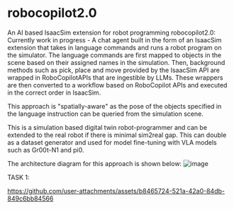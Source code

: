 # robocopilot2.0
An AI based IsaacSim extension for robot programming
robocopilot2.0: Currently work in progress - A chat agent built in the form of an IsaacSim extension that takes in language commands and runs a robot program on the simulator. The language commands are first mapped to objects in the scene based on their assigned names in the simulation. Then, background methods such as pick, place and move provided by the IsaacSim API are wrapped in RoboCopilotAPIs that are ingestible by LLMs. These wrappers are then converted to a workflow based on RoboCopilot APIs and executed in the correct order in IsaacSim.

This approach is "spatially-aware" as the pose of the objects specified in the language instruction can be queried from the simulation scene.

This is a simulation based digital twin robot-programmer and can be extended to the real robot if there is minimal sim2real gap. This can double as a dataset generator and used for model fine-tuning with VLA models such as Gr00t-N1 and pi0.

The architecture diagram for this approach is shown below:
![image](https://github.com/user-attachments/assets/808d8ba5-23af-44b1-8593-52cf1ff5271b)


TASK 1:




https://github.com/user-attachments/assets/b8465724-521a-42a0-84db-849c6bb84566




